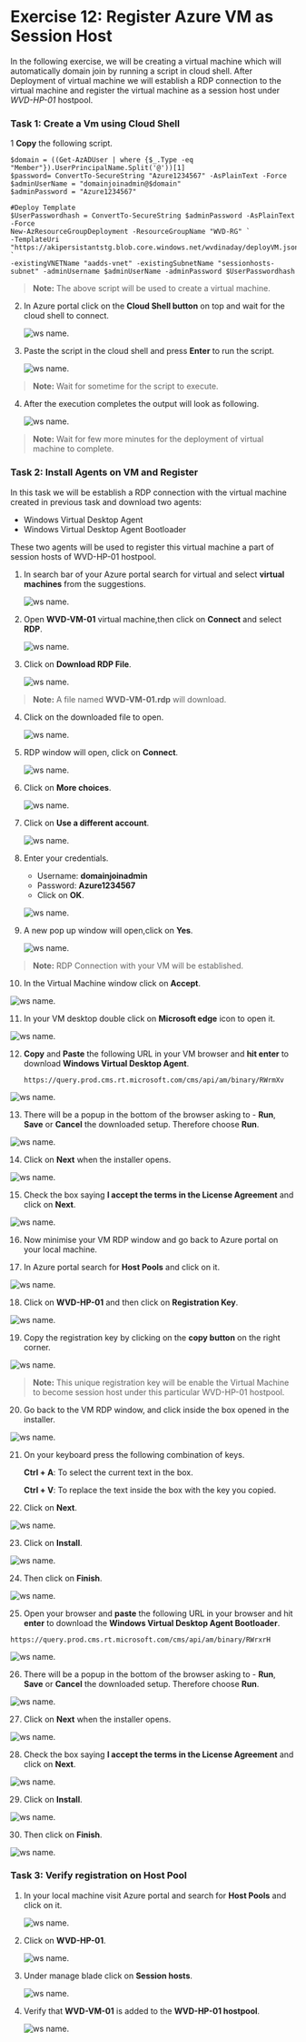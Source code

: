 # Exercise 12: Register Azure VM as Session Host

In the following exercise, we will be creating a virtual machine which will automatically domain join by running a script in cloud shell.
After Deployment of virtual machine we will establish a RDP connection to the virtual machine and register the virtual machine as a session host under *WVD-HP-01* hostpool.


### **Task 1: Create a Vm using Cloud Shell**

1 **Copy** the following script.

    $domain = ((Get-AzADUser | where {$_.Type -eq "Member"}).UserPrincipalName.Split('@'))[1]
    $password= ConvertTo-SecureString "Azure1234567" -AsPlainText -Force
    $adminUserName = "domainjoinadmin@$domain"
    $adminPassword = "Azure1234567"

    #Deploy Template
    $UserPasswordhash = ConvertTo-SecureString $adminPassword -AsPlainText -Force
    New-AzResourceGroupDeployment -ResourceGroupName "WVD-RG" `
    -TemplateUri "https://akipersistantstg.blob.core.windows.net/wvdinaday/deployVM.json" `
    -existingVNETName "aadds-vnet" -existingSubnetName "sessionhosts-subnet" -adminUsername $adminUserName -adminPassword $UserPasswordhash

       
 >**Note:** The above script will be used to create a virtual machine.


2. In Azure portal click on the **Cloud Shell button** on top and wait for the cloud shell to connect.

   ![ws name.](media/a105.png)


3. Paste the script in the cloud shell and press **Enter** to run the script.

   ![ws name.](media/wvd54.png)
   
 >**Note:** Wait for sometime for the script to execute.
   
4. After the execution completes the output will look as following.

   ![ws name.](media/wvd55.png)

 >**Note:** Wait for few more minutes for the deployment of virtual machine to complete.


### **Task 2: Install Agents on VM and Register**

In this task we will be establish a RDP connection with the virtual machine created in previous task and download two agents:

  - Windows Virtual Desktop Agent
  - Windows Virtual Desktop Agent Bootloader
  
These two agents will be used to register this virtual machine a part of session hosts of WVD-HP-01 hostpool.

1. In search bar of your Azure portal search for virtual and select **virtual machines** from the suggestions.

   ![ws name.](media/a67.png)
   
2. Open **WVD-VM-01** virtual machine,then click on **Connect** and select **RDP**.

   ![ws name.](media/a81.png)
   
  
3. Click on **Download RDP File**.

   ![ws name.](media/a82.png)
   
 >**Note:** A file named **WVD-VM-01.rdp** will download.
  
4. Click on the downloaded file to open.

   ![ws name.](media/197.png)
   
   
5. RDP window will open, click on **Connect**.

   ![ws name.](media/a89.png)
   
   
6. Click on **More choices**.

   ![ws name.](media/a100.png)
   
   
7. Click on **Use a different account**.

   ![ws name.](media/a101.png)
   
   
8. Enter your credentials.
   
     - Username: **domainjoinadmin**   
     - Password: **Azure1234567**
     - Click on **OK**.
   
   ![ws name.](media/a92.png)

   
9. A new pop up window will open,click on **Yes**.
 
   ![ws name.](media/202.png)
    
 >**Note:** RDP Connection with your VM will be established.
    
    
10. In the Virtual Machine window click on **Accept**.
 
   ![ws name.](media/203.png)
   
11. In your VM desktop double click on **Microsoft edge** icon to open it.
 
   ![ws name.](media/204.png)
   
12. **Copy** and **Paste** the following URL in your VM browser and **hit enter** to download **Windows Virtual Desktop Agent**.
 
        https://query.prod.cms.rt.microsoft.com/cms/api/am/binary/RWrmXv
 
   ![ws name.](media/205.png)
    
   
13. There will be a popup in the bottom of the browser asking to - **Run**, **Save** or **Cancel** the downloaded setup. Therefore choose **Run**.
 
   ![ws name.](media/206.png)

14. Click on **Next** when the installer opens. 

   ![ws name.](media/207.png)
        
15. Check the box saying **I accept the terms in the License Agreement** and click on **Next**.

   ![ws name.](media/208.png)
    
16. Now minimise your VM RDP window and go back to Azure portal on your local machine.


17. In Azure portal search for **Host Pools** and click on it.

   ![ws name.](media/a93.png)
   
18. Click on **WVD-HP-01** and then click on **Registration Key**.
 
   ![ws name.](media/a94.png)
   
19. Copy the registration key by clicking on the **copy button** on the right corner.

   ![ws name.](media/a95.png)
    
 >**Note:** This unique registration key will be enable the Virtual Machine to become session host under this particular WVD-HP-01 hostpool.
    
20. Go back to the VM RDP window, and click inside the box opened in the installer.

   ![ws name.](media/213.png)
     

21. On your keyboard press the following combination of keys.

    **Ctrl + A**: To select the current text in the box.
    
    **Ctrl + V**: To replace the text inside the box with the key you copied.
    
22. Click on **Next**.

   ![ws name.](media/214.png)
     
23. Click on **Install**.

   ![ws name.](media/215.png)
    
24. Then click on **Finish**.

   ![ws name.](media/216.png)   
    
25. Open your browser and **paste** the following URL in your browser and hit **enter** to download the  **Windows Virtual Desktop Agent Bootloader**.

```https://query.prod.cms.rt.microsoft.com/cms/api/am/binary/RWrxrH ```      

   ![ws name.](media/217.png)
 
26. There will be a popup in the bottom of the browser asking to - **Run**, **Save** or **Cancel** the downloaded setup. Therefore choose **Run**.

   ![ws name.](media/218.png)
    
27. Click on **Next** when the installer opens.

   ![ws name.](media/219.png)
   
28. Check the box saying **I accept the terms in the License Agreement** and click on **Next**.

   ![ws name.](media/220.png)
   
29. Click on **Install**.

   ![ws name.](media/221.png)
    
    
30. Then click on **Finish**.

   ![ws name.](media/222.png)
    
  
  
### **Task 3: Verify registration on Host Pool**


1. In your local machine visit Azure portal and search for **Host Pools** and click on it.

   ![ws name.](media/a.png)



2. Click on **WVD-HP-01**.

   ![ws name.](media/224.png)
    
    
3. Under manage blade click on **Session hosts**.

   ![ws name.](media/225.png)
    
    
  
4. Verify that **WVD-VM-01** is added to the **WVD-HP-01 hostpool**.

   ![ws name.](media/226.png) 
